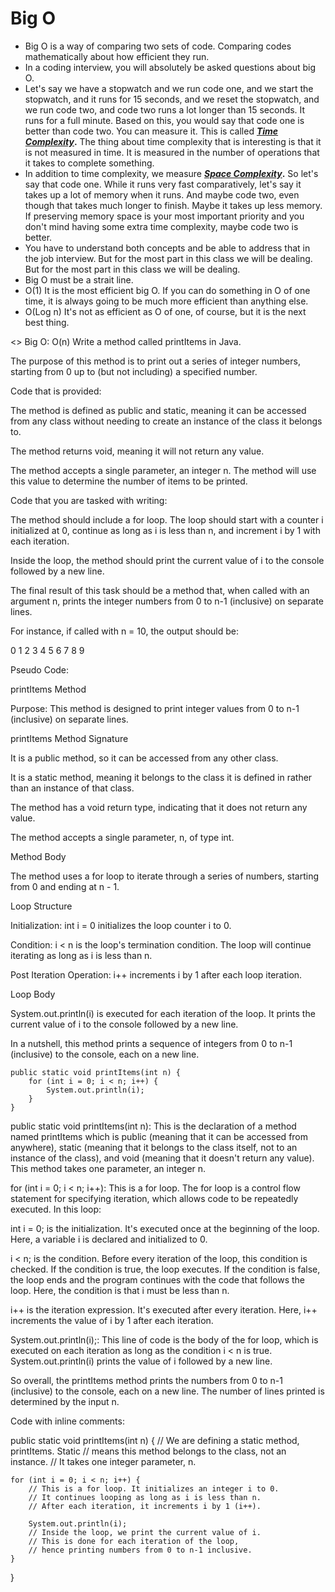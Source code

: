 # Big O

- Big O is a way of comparing two sets of code. Comparing codes mathematically about how efficient they run.
- In a coding interview, you will absolutely be asked questions about big O.
- Let's say we have a stopwatch and we run code one, and we start the stopwatch, and it runs for 15 seconds, and we reset the stopwatch, and we run code two, and code two runs a lot longer than 15 seconds. It runs for a full minute. Based on this, you would say that code one is better than code two. You can measure it. This is called **[*Time Complexity*](https://www.notion.so/Big-O-ceaf7ea66cc7408cbceab08e22b47b3c?pvs=21).** The thing about time complexity that is interesting is that it is not measured in time.  It is measured in the number of operations that it takes to complete something.
- In addition to time complexity, we measure ***[Space Complexity](https://www.notion.so/Big-O-ceaf7ea66cc7408cbceab08e22b47b3c?pvs=21)*.**  So let's say that code one. While it runs very fast comparatively, let's say it takes up a lot of memory when it runs. And maybe code two, even though that takes much longer to finish. Maybe it takes up less memory. If preserving memory space is your most important priority and you don't mind having some extra time complexity, maybe code two is better.
- You have to understand both concepts and be able to address that in the job interview. But for the most part in this class we will be dealing. But for the most part in this class we will be dealing.
- Big O must be a strait line.
- O(1) It is the most efficient big O. If you can do something in O of one time, it is always going to be much more efficient than anything else.
- O(Log n) It's not as efficient as O of one, of course, but it is the next best thing.

<> Big O: O(n)
Write a method called printItems in Java.

The purpose of this method is to print out a series of integer numbers, starting from 0 up to (but not including) a specified number.

Code that is provided:

The method is defined as public and static, meaning it can be accessed from any class without needing to create an instance of the class it belongs to.

The method  returns void, meaning it will not return any value.

The method accepts a single parameter, an integer n. The method will use this value to determine the number of items to be printed.

Code that you are tasked with writing:

The method should include a for loop. The loop should start with a counter i initialized at 0, continue as long as i is less than n, and increment i by 1 with each iteration.

Inside the loop, the method should print the current value of i to the console followed by a new line.

The final result of this task should be a method that, when called with an argument n, prints the integer numbers from 0 to n-1 (inclusive) on separate lines.

For instance, if called with n = 10, the output should be:

0
1
2
3
4
5
6
7
8
9

Pseudo Code:

printItems Method

Purpose: This method is designed to print integer values from 0 to n-1 (inclusive) on separate lines.

printItems Method Signature

It is a public method, so it can be accessed from any other class.

It is a static method, meaning it belongs to the class it is defined in rather than an instance of that class.

The method has a void return type, indicating that it does not return any value.

The method accepts a single parameter, n, of type int.

Method Body

The method uses a for loop to iterate through a series of numbers, starting from 0 and ending at n - 1.

Loop Structure

Initialization: int i = 0 initializes the loop counter i to 0.

Condition: i < n is the loop's termination condition. The loop will continue iterating as long as i is less than n.

Post Iteration Operation: i++ increments i by 1 after each loop iteration.

Loop Body

System.out.println(i) is executed for each iteration of the loop. It prints the current value of i to the console followed by a new line.

In a nutshell, this method prints a sequence of integers from 0 to n-1 (inclusive) to the console, each on a new line.

    public static void printItems(int n) {
        for (int i = 0; i < n; i++) {
            System.out.println(i);
        }
    }

public static void printItems(int n): This is the declaration of a method named printItems which is public (meaning that it can be accessed from anywhere), static (meaning that it belongs to the class itself, not to an instance of the class), and void (meaning that it doesn't return any value). This method takes one parameter, an integer n.

for (int i = 0; i < n; i++): This is a for loop. The for loop is a control flow statement for specifying iteration, which allows code to be repeatedly executed. In this loop:

int i = 0; is the initialization. It's executed once at the beginning of the loop. Here, a variable i is declared and initialized to 0.

i < n; is the condition. Before every iteration of the loop, this condition is checked. If the condition is true, the loop executes. If the condition is false, the loop ends and the program continues with the code that follows the loop. Here, the condition is that i must be less than n.

i++ is the iteration expression. It's executed after every iteration. Here, i++ increments the value of i by 1 after each iteration.

System.out.println(i);: This line of code is the body of the for loop, which is executed on each iteration as long as the condition i < n is true. System.out.println(i) prints the value of i followed by a new line.

So overall, the printItems method prints the numbers from 0 to n-1 (inclusive) to the console, each on a new line. The number of lines printed is determined by the input n.

Code with inline comments:

public static void printItems(int n) {
    // We are defining a static method, printItems. Static
    // means this method belongs to the class, not an instance.
    // It takes one integer parameter, n.

    for (int i = 0; i < n; i++) {
        // This is a for loop. It initializes an integer i to 0.
        // It continues looping as long as i is less than n.
        // After each iteration, it increments i by 1 (i++).

        System.out.println(i);
        // Inside the loop, we print the current value of i.
        // This is done for each iteration of the loop,
        // hence printing numbers from 0 to n-1 inclusive.
    }
}
